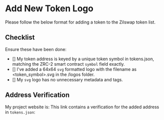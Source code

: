 # Add New Token Logo

Please follow the below format for adding a token to the Zilswap token list.

## Checklist 

Ensure these have been done:

* [] My token address is keyed by a unique token symbol in tokens.json, matching the ZRC-2 smart contract `symbol` field exactly.
* [] I've added a 64x64 `svg` formatted logo with the filename as <token_symbol>.svg in the /logos folder.
* [] My `svg` logo has no unnecessary metadata and tags.

## Address Verification

My project website is: <FILL ME IN>
This link contains a verification for the added address in `tokens.json`: <FILL ME IN>
